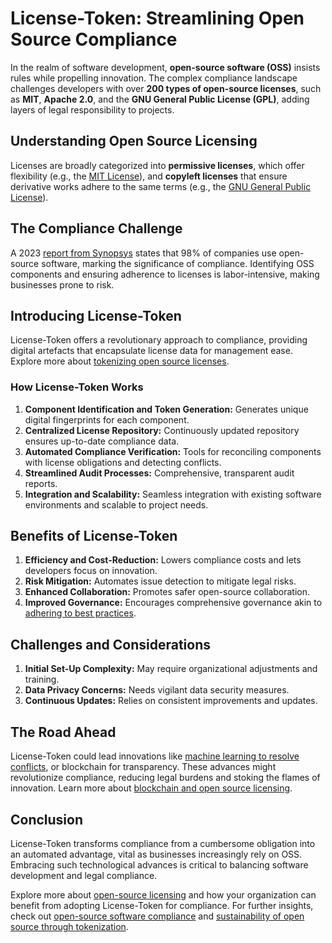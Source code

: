 # License-Token: Streamlining Open Source Compliance

In the realm of software development, **open-source software (OSS)** insists rules while propelling innovation. The complex compliance landscape challenges developers with over **200 types of open-source licenses**, such as **MIT**, **Apache 2.0**, and the **GNU General Public License (GPL)**, adding layers of legal responsibility to projects. 

## Understanding Open Source Licensing

Licenses are broadly categorized into **permissive licenses**, which offer flexibility (e.g., the [MIT License](https://opensource.org/licenses/MIT)), and **copyleft licenses** that ensure derivative works adhere to the same terms (e.g., the [GNU General Public License](https://www.gnu.org/licenses/gpl-3.0.en.html)).

## The Compliance Challenge

A 2023 [report from Synopsys](https://www.synopsys.com/software-integrity/resources/analyst-reports/open-source-security-risk-analysis.html) states that 98% of companies use open-source software, marking the significance of compliance. Identifying OSS components and ensuring adherence to licenses is labor-intensive, making businesses prone to risk.

## Introducing License-Token

License-Token offers a revolutionary approach to compliance, providing digital artefacts that encapsulate license data for management ease. Explore more about [tokenizing open source licenses](https://www.license-token.com/wiki/tokenizing-open-source-licenses).

### How License-Token Works

1. **Component Identification and Token Generation:** Generates unique digital fingerprints for each component.
2. **Centralized License Repository:** Continuously updated repository ensures up-to-date compliance data.
3. **Automated Compliance Verification:** Tools for reconciling components with license obligations and detecting conflicts.
4. **Streamlined Audit Processes:** Comprehensive, transparent audit reports.
5. **Integration and Scalability:** Seamless integration with existing software environments and scalable to project needs.

## Benefits of License-Token

1. **Efficiency and Cost-Reduction:** Lowers compliance costs and lets developers focus on innovation.
2. **Risk Mitigation:** Automates issue detection to mitigate legal risks.
3. **Enhanced Collaboration:** Promotes safer open-source collaboration.
4. **Improved Governance:** Encourages comprehensive governance akin to [adhering to best practices](https://www.mozilla.org/en-US/about/licensing/).

## Challenges and Considerations

1. **Initial Set-Up Complexity:** May require organizational adjustments and training.
2. **Data Privacy Concerns:** Needs vigilant data security measures.
3. **Continuous Updates:** Relies on consistent improvements and updates.

## The Road Ahead

License-Token could lead innovations like [machine learning to resolve conflicts](https://ai.googleblog.com/), or blockchain for transparency. These advances might revolutionize compliance, reducing legal burdens and stoking the flames of innovation. Learn more about [blockchain and open source licensing](https://www.license-token.com/wiki/blockchain-and-open-source-licensing).

## Conclusion

License-Token transforms compliance from a cumbersome obligation into an automated advantage, vital as businesses increasingly rely on OSS. Embracing such technological advances is critical to balancing software development and legal compliance.

Explore more about [open-source licensing](https://opensource.org/osd) and how your organization can benefit from adopting License-Token for compliance. For further insights, check out [open-source software compliance](https://www.license-token.com/wiki/open-source-software-compliance-sap) and [sustainability of open source through tokenization](https://www.license-token.com/wiki/sustainability-of-open-source-through-tokenization).
